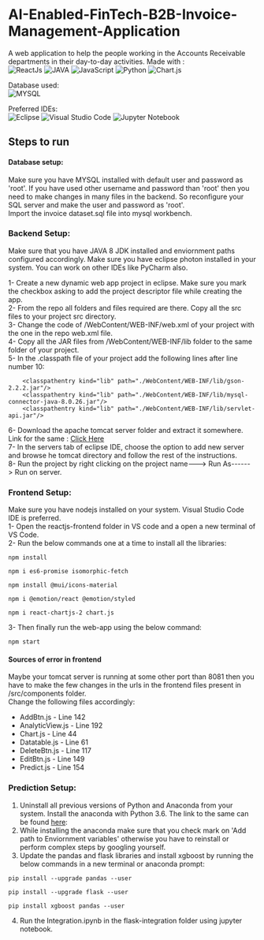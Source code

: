 # AI-Enabled-FinTech-B2B-Invoice-Management-Application
A web application to help the people working in the Accounts Receivable departments in their day-to-day activities. Made with :<br>
![ReactJs](https://img.shields.io/badge/-ReactJs-61DAFB?logo=react&logoColor=white&style=for-the-badge)
![JAVA](https://img.shields.io/badge/Java-ED8B00?style=for-the-badge&logo=java&logoColor=white)
![JavaScript](https://img.shields.io/badge/javascript-%23323330.svg?style=for-the-badge&logo=javascript&logoColor=%23F7DF1E)
![Python](https://img.shields.io/badge/python-3670A0?style=for-the-badge&logo=python&logoColor=ffdd54)
![Chart.js](https://img.shields.io/badge/chart.js-F5788D.svg?style=for-the-badge&logo=chart.js&logoColor=white)



Database used:<br>
![MYSQL](https://img.shields.io/badge/mysql-%2300f.svg?style=for-the-badge&logo=mysql&logoColor=white)

Preferred IDEs:<br>
![Eclipse](https://img.shields.io/badge/Eclipse-FE7A16.svg?style=for-the-badge&logo=Eclipse&logoColor=white)
![Visual Studio Code](https://img.shields.io/badge/Visual%20Studio%20Code-0078d7.svg?style=for-the-badge&logo=visual-studio-code&logoColor=white)
![Jupyter Notebook](https://img.shields.io/badge/jupyter-%23FA0F00.svg?style=for-the-badge&logo=jupyter&logoColor=white)

## Steps to run
#### Database setup: <br>
Make sure you have MYSQL installed with default user and password as 'root'. If you have used other username and password than 'root' then you need to make changes in many files in the backend.
So reconfigure your SQL server and make the user and password as 'root'. <br>
Import the invoice dataset.sql file into mysql workbench.

### Backend Setup: <br>
Make sure that you have JAVA 8 JDK installed and enviornment paths configured accordingly. Make sure you have eclipse photon installed in your system. You can work on other IDEs like PyCharm also.

1- Create a new dynamic web app project in eclipse. Make sure you mark the checkbox asking to add the project descriptor file while creating the app.<br>
2- From the repo all folders and files required are there. Copy all the src files to your project src directory.<br>
3- Change the code of /WebContent/WEB-INF/web.xml of your project with the one in the repo web.xml file.<br>
4- Copy all the JAR files from /WebContent/WEB-INF/lib folder to the same folder of your project.<br>
5- In the .classpath file of your project add the following lines after line number 10:
```
	<classpathentry kind="lib" path="./WebContent/WEB-INF/lib/gson-2.2.2.jar"/>
	<classpathentry kind="lib" path="./WebContent/WEB-INF/lib/mysql-connector-java-8.0.26.jar"/>
	<classpathentry kind="lib" path="./WebContent/WEB-INF/lib/servlet-api.jar"/>
```
6- Download the apache tomcat server folder and extract it somewhere. Link for the same : [Click Here](https://dlcdn.apache.org/tomcat/tomcat-9/v9.0.62/bin/apache-tomcat-9.0.62.zip) <br>
7- In the servers tab of eclipse IDE, choose the option to add new server and browse he tomcat directory and follow the rest of the instructions. <br>
8- Run the project by right clicking on the project name---> Run As------> Run on server.

### Frontend Setup: <br>
Make sure you have nodejs installed on your system. Visual Studio Code IDE is preferred.<br>
1- Open the reactjs-frontend folder in VS code and a open a new terminal of VS Code.<br>
2- Run the below commands one at a time to install all the libraries:
```
npm install

npm i es6-promise isomorphic-fetch

npm install @mui/icons-material

npm i @emotion/react @emotion/styled

npm i react-chartjs-2 chart.js
```

3- Then finally run the web-app using the below command:
```
npm start
```
#### Sources of error in frontend
Maybe your tomcat server is running at some other port than 8081 then you have to make the few changes in the urls in the frontend files present in /src/components folder.<br>
Change the following files accordingly:
<ul>
  <li>AddBtn.js - Line 142 </li>
  <li>AnalyticView.js - Line 192</li>
  <li>Chart.js - Line 44</li>
  <li>Datatable.js - Line 61</li>
  <li>DeleteBtn.js - Line 117</li>
  <li>EditBtn.js - Line 149</li>
  <li>Predict.js - Line 154</li>
</ul>

### Prediction Setup: <br>
1. Uninstall all previous versions of Python and Anaconda from your system. Install the anaconda with Python 3.6. The link to the same can be found [here](https://repo.anaconda.com/archive/Anaconda3-5.2.0-Windows-x86_64.exe):<br>
2. While installing the anaconda make sure that you check mark on 'Add path to Enviornment variables' otherwise you have to reinstall or perform complex steps by googling yourself.<br>
3. Update the pandas and flask libraries and install xgboost by running the below commands in a new terminal or anaconda prompt:
```
pip install --upgrade pandas --user

pip install --upgrade flask --user

pip install xgboost pandas --user

```
4. Run the Integration.ipynb in the flask-integration folder using jupyter notebook.
















